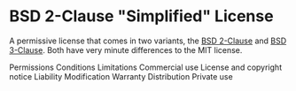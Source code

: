 BSD 2-Clause "Simplified" License
=================================

A permissive license that comes in two variants, the <a href="/licenses/bsd-2-clause/">BSD 2-Clause</a> and <a
href="/licenses/bsd-3-clause/">BSD 3-Clause</a>. Both have very minute differences to the MIT license.

Permissions                      Conditions                                                    Limitations
Commercial use                   License and copyright notice                                  Liability
Modification                                                                                   Warranty
Distribution
Private use
